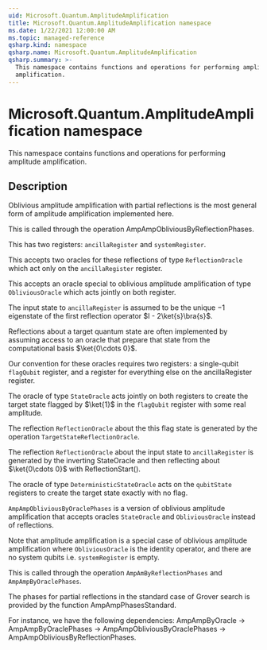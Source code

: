 ```yaml
---
uid: Microsoft.Quantum.AmplitudeAmplification
title: Microsoft.Quantum.AmplitudeAmplification namespace
ms.date: 1/22/2021 12:00:00 AM
ms.topic: managed-reference
qsharp.kind: namespace
qsharp.name: Microsoft.Quantum.AmplitudeAmplification
qsharp.summary: >-
  This namespace contains functions and operations for performing amplitude
  amplification.
---
```


# Microsoft.Quantum.AmplitudeAmplification namespace

This namespace contains functions and operations for performing amplitudeamplification.



## Description

Oblivious amplitude amplification with partial reflections is the mostgeneral form of amplitude amplification implemented here.This is called through the operation AmpAmpObliviousByReflectionPhases.This has two registers: `ancillaRegister` and `systemRegister`.This accepts two oracles for these reflections of type`ReflectionOracle` which act only on the `ancillaRegister`register.This accepts an oracle special to oblivious amplitudeamplification of type `ObliviousOracle` which acts jointlyon both register.The input state to `ancillaRegister` is assumed to be the unique$-1$ eigenstate of the first reflection operator $I - 2\ket{s}\bra{s}$.Reflections about a target quantum state are often implemented byassuming access to an oracle that prepare that state from thecomputational basis $\ket{0\cdots 0}$.Our convention for these oracles requires two registers: asingle-qubit `flagQubit` register, and a register for everythingelse on the ancillaRegister register.The oracle of type `StateOracle` acts jointly on both registers tocreate the target state flagged by $\ket{1}$ in the `flagQubit`register with some real amplitude.The reflection `ReflectionOracle` about the this flag state isgenerated by the operation `TargetStateReflectionOracle`.The reflection `ReflectionOracle` about the input state to`ancillaRegister` is generated by the inverting StateOracle andthen reflecting about $\ket{0\cdots 0}$ with ReflectionStart().The oracle of type `DeterministicStateOracle` acts on the`qubitState` registers to create the target state exactly with noflag.`AmpAmpObliviousByOraclePhases` is a version of oblivious amplitudeamplification that accepts oracles `StateOracle` and `ObliviousOracle`instead of reflections.Note that amplitude amplification is a special case of obliviousamplitude amplification where `ObliviousOracle` is the identity operator,and there are no system qubits i.e. `systemRegister` is empty.This is called through the operation `AmpAmByReflectionPhases` and`AmpAmpByOraclePhases`.The phases for partial reflections in the standard case of Groversearch is provided by the function AmpAmpPhasesStandard.For instance, we have the following dependencies: AmpAmpByOracle ->AmpAmpByOraclePhases -> AmpAmpObliviousByOraclePhases ->AmpAmpObliviousByReflectionPhases.